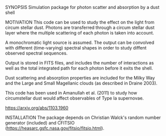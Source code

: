 SYNOPSIS
Simulation package for photon scatter and absorption by a dust shell

MOTIVATION
This code can be used to study the effect on the light from circum stellar
dust.  Photons are transferred through a circum stellar dust layer where the
multiple scattering of each photon is taken into account.

A monochromatic light source is assumed.  The output can be convolved with
different (time-varying) spectral shapes in order to study diffent observed
spectral sequences.

Output is stored in FITS files, and includes the number of interactions as
well as the total integrated path for each photon before it exits the shell. 

Dust scattering and absorption properties are included for the Milky Way
and the Large and Small Magellanic clouds (as described in Draine 2003).

This code has been used in Amanullah et al. (2011) to study how 
circumstellar dust would affect observables of Type Ia supernovae.

https://arxiv.org/abs/1103.1960

INSTALLATION
The package depends on Christian Walck's random number generator (included)
and CFITSIO (https://heasarc.gsfc.nasa.gov/fitsio/fitsio.html).
